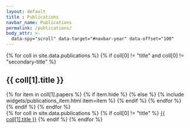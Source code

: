 ```yaml
---
layout: default
title : Publications
navbar_name: Publications
permalink: /publications/
body_attr: >-
  data-spy="scroll" data-target="#navbar-year" data-offset="100"
---
```


<div class="row">
    <div class="col-12 col-lg-10">
        {% for coll in site.data.publications %}
        {% if coll[0] != "title" and coll[0] != "secondary-title" %}
        <h2 class="pt-4" id="{{ coll[0] }}">{{ coll[1].title }}</h2>
        <div class="my-0 p-0 shadow-sm rounded-sm">
            {% for item in coll[1].papers %}
                {% if item.hide %}
                {% else %}
                    {% include widgets/publications_item.html item=item %}
                {% endif %}
            {% endfor %}
        </div>
        {% endif %}
        {% endfor %}
    </div>
    <div class="col-2 d-none d-lg-block">
        <div id="navbar-year" class="nav nav-pills flex-column sticky-top" style="top: 80px">
            {% for coll in site.data.publications %}
            {% if coll[0] != "title" %}
            <a class="nav-link d-block" href="#{{ coll[0] }}">{{ coll[1].title }}</a>
            {% endif %}
            {% endfor %}
        </div>
    </div>
</div>
